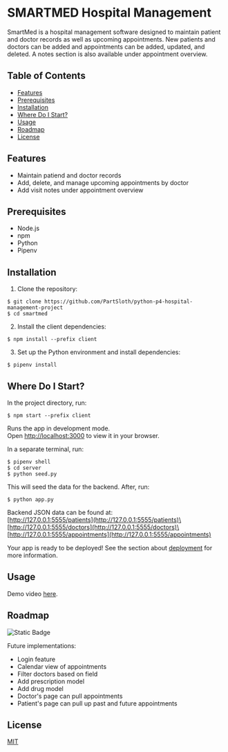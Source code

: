 # SMARTMED Hospital Management

SmartMed is a hospital management software designed to maintain patient and doctor records as well as upcoming appointments. New patients and doctors can be added and appointments can be added, updated, and deleted. A notes section is also available under appointment overview.

## Table of Contents

- [Features](#features)
- [Prerequisites](#prerequisites)
- [Installation](#installation)
- [Where Do I Start?](#wheredoistart?)
- [Usage](#usage)
- [Roadmap](#roadmap)
- [License](#license)

## Features
- Maintain patiend and doctor records
- Add, delete, and manage upcoming appointments by doctor
- Add visit notes under appointment overview

## Prerequisites
- Node.js
- npm
- Python
- Pipenv

## Installation

1. Clone the repository:
```
$ git clone https://github.com/PartSloth/python-p4-hospital-management-project
$ cd smartmed
```

2. Install the client dependencies:
```
$ npm install --prefix client
```

3. Set up the Python environment and install dependencies:
```
$ pipenv install
```

## Where Do I Start?

In the project directory, run:

```
$ npm start --prefix client
```

Runs the app in development mode.\
Open [http://localhost:3000](http://localhost:3000) to view it in your browser.

In a separate terminal, run:

```
$ pipenv shell
$ cd server
$ python seed.py
```

This will seed the data for the backend. After, run:

```
$ python app.py
```

Backend JSON data can be found at:\
[http://127.0.0.1:5555/patients](http://127.0.0.1:5555/patients)\
[http://127.0.0.1:5555/doctors](http://127.0.0.1:5555/doctors)\
[http://127.0.0.1:5555/appointments](http://127.0.0.1:5555/appointments)

Your app is ready to be deployed!
See the section about [deployment](https://create-react-app.dev/docs/deployment/) for more information.

## Usage
Demo video [here](TBD).

## Roadmap
![Static Badge](https://img.shields.io/badge/07%2F18%2F24-blue)

Future implementations:

- Login feature
- Calendar view of appointments
- Filter doctors based on field
- Add prescription model
- Add drug model
- Doctor's page can pull appointments
- Patient's page can  pull up past and future appointments

## License
[MIT](https://choosealicense.com/licenses/mit/)